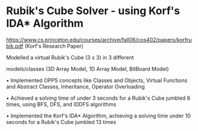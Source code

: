 # Rubik's Cube Solver - using Korf's IDA* Algorithm
https://www.cs.princeton.edu/courses/archive/fall06/cos402/papers/korfrubik.pdf (Korf's Research Paper)

Modelled a virtual Rubik's Cube (3 x 3) in 3 different

models/classes (3D Array Model, 1D Array Model, BitBoard Model)

• Implemented OPPS concepts like Classes and Objects, Virtual Functions and Abstract Classes, Inheritance, Operator Overloading

• Achieved a solving time of under 3 seconds for a Rubik's Cube jumbled 8 times, using BFS, DFS, and IDDFS algorithms

• Implemented the Korf's IDA* Algorithm, achieving a solving time under 10 seconds for a Rubik's Cube jumbled 13 times
